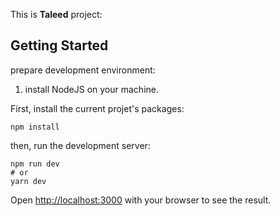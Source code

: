 This is **Taleed** project:

## Getting Started
prepare development environment:
1. install NodeJS on your machine.


First, install the current projet's packages:
```
npm install
````

then, run the development server:

```
npm run dev
# or
yarn dev
```


Open [http://localhost:3000](http://localhost:3000) with your browser to see the result.